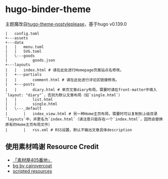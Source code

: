 # hugo-binder-theme

主题魔改自[hugo-theme-nostyleplease](https://github.com/hanwenguo/hugo-theme-nostyleplease)，基于hugo v0.139.0

```
|   config.toml
+---assets
+---data
|   |   menu.toml
|   |   SVG.toml
|   \---goods
|           goods.json
+---layouts
|   |   index.html # 请在此处进行Homepage页面站点名修改。
|   +---partials
|   |       comment.html # 请在此处进行评论区链接修改。
|   +---posts
|   |       diary.html # 单页文章diary布局，需要时请在front-matter中填入`layout: "diary"`，否则为默认文章布局（如`single.html`）
|   |       list.html
|   |       single.html
|   \---_default
|       |   index_view.html # 另一种Home主页布局，需要时可以复制到上级目录`layouts`中，并更名为`index.html`（请注意只能存在一个`index.html`，因而会替换原有的Home主页布局文件）
|       |   rss.xml # RSS设置，默认不输出文章具体description
```

## 使用素材鸣谢 Resource Credit

- [「素材屋405番地」](http://sozaiya405.chu.jp/405) 
- [bg by cairovercoat](http://cairovercoat.tumblr.com/tagged/pixel+pattern)
- [scripted resources](https://scripted.neocities.org/#)
